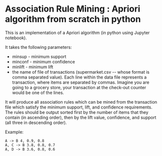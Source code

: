 # Association Rule Mining : Apriori algorithm from scratch in python

This is an implementation of a Apriori algorithm (in python using Jupyter notebook).

It takes the following parameters:
* minsup - minimum support
* minconf - minimum confidence
* minlift - minimum lift
* the name of file of transactions (supermarket.csv -- whose format is comma separated value). Each line within the data file represents a transaction, where items are separated by commas. Imagine you are going to a grocery store, your transaction at the check-out counter would be one of the lines.


It will produce all association rules which can be mined from the transaction file which satisfy the minimum support, lift, and confidence requirements. The rules should be output sorted first by the number of items that they contain (in ascending order), then by the lift value, confidence, and support (all three in descending order).

Example:
```
A -> B 4, 0.9, 0.8
A, C -> B 3.8, 0.8, 0.7
A, D -> B 3.6, 0.8, 0.6
```
